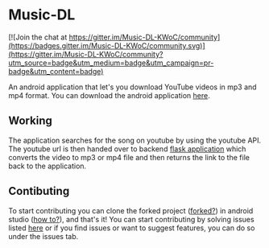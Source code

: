 # Music-DL
[![Join the chat at https://gitter.im/Music-DL-KWoC/community](https://badges.gitter.im/Music-DL-KWoC/community.svg)](https://gitter.im/Music-DL-KWoC/community?utm_source=badge&utm_medium=badge&utm_campaign=pr-badge&utm_content=badge)

An android application that let's you download YouTube videos in mp3 and mp4 format. You can download the android
application [here](https://github.com/CaptainDaVinci/Music-DL/releases/latest).


## Working

The application searches for the song on youtube by using the youtube API. The youtube url is then handed over
to backend [flask application](https://github.com/CaptainDaVinci/Music-DL-Server) which converts the video to mp3 
or mp4 file and then returns the link to the file back to the application.


## Contibuting

To start contributing you can clone the forked project ([forked?](https://www.digitalocean.com/community/tutorials/how-to-create-a-pull-request-on-github)) in android studio ([how to?](https://www.londonappdeveloper.com/how-to-clone-a-github-project-on-android-studio/)), and that's it! You can start contributing by solving issues listed [here](https://github.com/CaptainDaVinci/Music-DL/issues) or
if you find issues or want to suggest features, you can do so under the issues tab.
